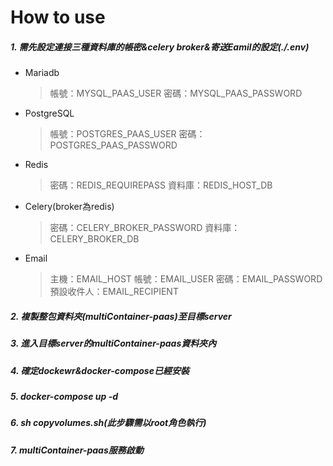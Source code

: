# How to use
##### 1. 需先設定連接三種資料庫的帳密&celery broker&寄送Eamil的設定(./.env)
* Mariadb 
    > 帳號：MYSQL_PAAS_USER
    > 密碼：MYSQL_PAAS_PASSWORD
* PostgreSQL 
    > 帳號：POSTGRES_PAAS_USER
    > 密碼：POSTGRES_PAAS_PASSWORD
* Redis
    > 密碼：REDIS_REQUIREPASS
    > 資料庫：REDIS_HOST_DB
* Celery(broker為redis)
    > 密碼：CELERY_BROKER_PASSWORD
    > 資料庫：CELERY_BROKER_DB
* Email
    > 主機：EMAIL_HOST
    > 帳號：EMAIL_USER
    > 密碼：EMAIL_PASSWORD
    > 預設收件人：EMAIL_RECIPIENT

##### 2. 複製整包資料夾(multiContainer-paas)至目標server
##### 3. 進入目標server的multiContainer-paas資料夾內
##### 4. 確定dockewr&docker-compose已經安裝
##### 5. docker-compose up -d

##### 6. sh copyvolumes.sh(此步驟需以root角色執行)

##### 7. multiContainer-paas服務啟動

<!-- > 若有重啟php service或celeryworker，需執行service_cron_start.sh
> ex: sh service_cron_start.sh php \ sh service_cron_start.sh celeryworker -->
